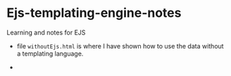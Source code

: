 # Ejs-templating-engine-notes
Learning and notes for EJS

* file `withoutEjs.html` is where I have shown how to use the data without a templating language.

* 


